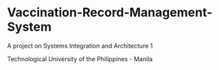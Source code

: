 # Vaccination-Record-Management-System

A project on Systems Integration and Architecture 1

Technological University of the Philippines - Manila